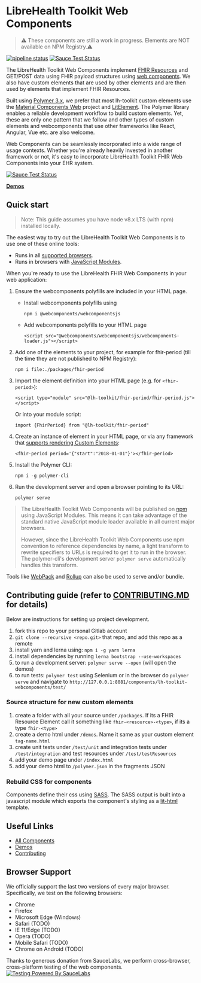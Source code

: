 
# LibreHealth Toolkit Web Components

> :warning: These components are still a work in progress. Elements are NOT available on NPM Registry.:warning:

[![pipeline status](https://gitlab.com/librehealth/lh-toolkit-webcomponents/badges/master/pipeline.svg)](https://gitlab.com/librehealth/lh-toolkit-webcomponents/commits/master)  [![Sauce Test Status](https://saucelabs.com/buildstatus/librehealth)](https://app.saucelabs.com/u/librehealth)

The LibreHealth Toolkit Web Components implement [FHIR Resources](http://hl7.org/fhir) and GET/POST data using FHIR payload structures using [web components](https://developer.mozilla.org/en-US/docs/Web/Web_Components). We also have custom elements that are used by other elements and are then used by elements that implement FHIR Resources.

Built using [Polymer 3.x](https://www.polymer-project.org/3.0/docs/devguide/feature-overview), we prefer that most lh-toolkit custom elements use the [Material Components Web](https://github.com/material-components/material-components-web) project and [LitElement](https://github.com/polymerlabs/lit-element). The Polymer library enables a reliable development workflow to build custom elements. Yet, these are only one pattern that we follow and other types of custom elements and webcomponents that use other frameworks like React, Angular, Vue etc. are also welcome.

Web Components can be seamlessly incorporated into a wide range of usage contexts. Whether you're already heavily invested in another framework or not, it's easy to incorporate LibreHealth Toolkit FHIR Web Components into your EHR system. 

[![Sauce Test Status](https://saucelabs.com/browser-matrix/librehealth.svg)](https://saucelabs.com/u/librehealth)
<!-- TODO
Insert screenshot of a demo page, including a code snippet.
-->

**[Demos](https://librehealth.gitlab.io/toolkit/lh-toolkit-webcomponents/)**

## Quick start

> Note: This guide assumes you have node v8.x LTS (with npm) installed locally.

The easiest way to try out the LibreHealth Toolkit Web Components is to use one of these online tools:

  * Runs in all [supported browsers](#browser-support).
  * Runs in browsers with [JavaScript Modules](https://caniuse.com/#search=modules).

When you're ready to use the LibreHealth FHIR Web Components in your web application:

  1. Ensure the webcomponents polyfills are included in your HTML page. 
     * Install webcomponents polyfills using 
     
        `npm i @webcomponents/webcomponentsjs`
     * Add webcomponents polyfills to your HTML page

		`<script src="@webcomponents/webcomponentsjs/webcomponents-loader.js"></script>`

  2. Add one of the elements to your project, for example for fhir-period (till the time they are not published to NPM Registry):

      `npm i file:./packages/fhir-period`

  3. Import the element definition into your HTML page (e.g. for `<fhir-period>`):

      `<script type="module" src="@lh-toolkit/fhir-period/fhir-period.js"></script>`

      Or into your module script:

      `import {FhirPeriod} from "@lh-toolkit/fhir-period"`

  4. Create an instance of element in your HTML page, or via any framework that [supports rendering Custom Elements](https://custom-elements-everywhere.com/):

      `<fhir-period period='{"start":"2018-01-01"}'></fhir-period>`

  5. Install the Polymer CLI:

      `npm i -g polymer-cli`

  6. Run the development server and open a browser pointing to its URL:

      `polymer serve`

  > The LibreHealth Toolkit Web Components will be published on [npm](https://www.npmjs.com) using JavaScript Modules. This means it can take advantage of the standard native JavaScript module loader available in all current major browsers.
  >
  > However, since the LibreHealth Toolkit Web Components use npm convention to reference dependencies by name, a light transform to rewrite specifiers to URLs is required to get it to run in the browser. The polymer-cli's development server `polymer serve` automatically handles this transform.

Tools like [WebPack](https://webpack.js.org/) and [Rollup](https://rollupjs.org/) can also be used to serve and/or bundle.

## Contributing guide (refer to [CONTRIBUTING.MD](https://gitlab.com/librehealth/lh-toolkit-webcomponents/CONTRIBUTING.MD) for details)
Below are instructions for setting up project development.

1. fork this repo to your personal Gitlab account
2. `git clone --recursive <repo.git>` that repo, and add this repo as a remote
3. install yarn and lerna using: `npm i -g yarn lerna`
4. install dependencies by running `lerna bootstrap --use-workspaces`
5. to run a development server: `polymer serve --open` (will open the demos)
6. to run tests: `polymer test` using Selenium or in the browser do `polymer serve` and navigate to `http://127.0.0.1:8081/components/lh-toolkit-webcomponents/test/`

### Source structure for new custom elements
1. create a folder with all your source under `/packages`. If its a FHIR Resource Element call it something like `fhir-<resource>-<type>`, if its a type `fhir-<type>`
2. create a demo html under `/demos`. Name it same as your custom element `tag-name.html`
3. create unit tests under `/test/unit` and integration tests under `/test/integration` and test resources under `/test/testResources`
4. add your demo page under `/index.html`
5. add your demo html to `/polymer.json` in the fragments JSON

### Rebuild CSS for components

Components define their css using [SASS](http://sass-lang.com/). The SASS output is built into a javascript module which exports the component's styling as a [lit-html](https://github.com/Polymer/lit-html) template.

## Useful Links

- [All Components](packages/)
- [Demos](https://librehealth.gitlab.io/toolkit/lh-toolkit-webcomponents/)
- [Contributing](CONTRIBUTING.md)

## Browser Support

We officially support the last two versions of every major browser. Specifically, we test on the following browsers:

- Chrome
- Firefox
- Microsoft Edge (Windows)
- Safari (TODO)
- IE 11/Edge (TODO)
- Opera (TODO)
- Mobile Safari (TODO)
- Chrome on Android (TODO)

Thanks to generous donation from SauceLabs, we perform cross-browser, cross-platform testing of the web components.
[![Testing Powered By SauceLabs](https://saucelabs.github.io/images/opensauce/powered-by-saucelabs-badge-gray.png?sanitize=true "Testing Powered By SauceLabs")](https://saucelabs.com)
